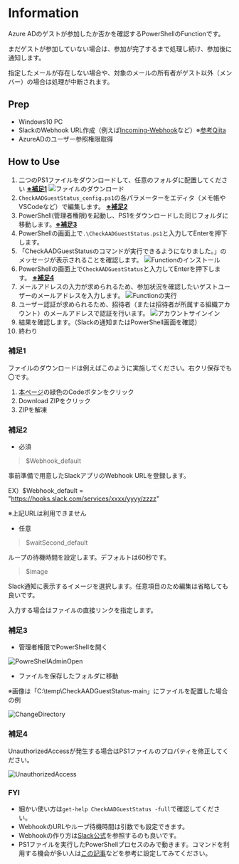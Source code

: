# Information

Azure ADのゲストが参加したか否かを確認するPowerShellのFunctionです。

まだゲストが参加していない場合は、参加が完了するまで処理し続け、参加後に通知します。

指定したメールが存在しない場合や、対象のメールの所有者がゲスト以外（メンバー）の場合は処理が中断されます。

## Prep

- Windows10 PC
- SlackのWebhook URL作成（例えば[Incoming-Webhook](https://slack.com/services/new/incoming-webhook)など）※[参考Qiita](https://qiita.com/vmmhypervisor/items/18c99624a84df8b31008)
- AzureADのユーザー参照権限取得

## How to Use

1. 二つのPS1ファイルをダウンロードして、任意のフォルダに配置してください [**※補足1**](#補足1)
![ファイルのダウンロード](https://github.com/kamimori-kosuke-fixer/CheckAADGuestStatus/blob/image/file%20download.png)
1. `CheckAADGuestStatus_config.ps1`の各パラメーターをエディタ（メモ帳やVSCodeなど）で編集します。 [**※補足2**](#補足2)
1. PowerShell(管理者権限)を起動し、PS1をダウンロードした同じフォルダに移動します。[**※補足3**](#補足3)
1. PowerShellの画面上で`.\CheckAADGuestStatus.ps1`と入力してEnterを押下します。
1. 「CheckAADGuestStatusのコマンドが実行できるようになりました。」のメッセージが表示されることを確認します。
![Functionのインストール](https://github.com/kamimori-kosuke-fixer/CheckAADGuestStatus/blob/image/installFunction.png)
1. PowerShellの画面上で`CheckAADGuestStatus`と入力してEnterを押下します。 [**※補足4**](#補足4)
1. メールアドレスの入力が求められるため、参加状況を確認したいゲストユーザーのメールアドレスを入力します。
![Functionの実行](https://github.com/kamimori-kosuke-fixer/CheckAADGuestStatus/blob/image/StartFunction.png)
1. ユーザー認証が求められるため、招待者（または招待者が所属する組織アカウント）のメールアドレスで認証を行います。
![アカウントサインイン](https://github.com/kamimori-kosuke-fixer/CheckAADGuestStatus/blob/image/AccountSignIn.png)
1. 結果を確認します。（Slackの通知またはPowerShell画面を確認）
1. 終わり

### 補足1

ファイルのダウンロードは例えばこのように実施してください。右クリ保存でも〇です。

1. [本ページ](https://github.com/kamimori-kosuke-fixer/CheckAADGuestStatus/)の緑色のCodeボタンをクリック
1. Download ZIPをクリック
1. ZIPを解凍

### 補足2

- 必須

 > $Webhook_default

  事前準備で用意したSlackアプリのWebhook URLを登録します。

 EX）$Webhook_default = "https://hooks.slack.com/services/xxxx/yyyy/zzzz"

 ※上記URLは利用できません

- 任意

 > $waitSecond_default

 ループの待機時間を設定します。デフォルトは60秒です。

 > $image

 Slack通知に表示するイメージを選択します。任意項目のため編集は省略しても良いです。

 入力する場合はファイルの直接リンクを指定します。

### 補足3

- 管理者権限でPowerShellを開く

![PowreShellAdminOpen](https://github.com/kamimori-kosuke-fixer/CheckAADGuestStatus/blob/image/Open-PowerShell-with-Administrator-Role.gif)

- ファイルを保存したフォルダに移動

※画像は「C:\temp\CheckAADGuestStatus-main」にファイルを配置した場合の例

![ChangeDirectory](https://github.com/kamimori-kosuke-fixer/CheckAADGuestStatus/blob/image/ChangeDirectory.png)

### 補足4

UnauthorizedAccessが発生する場合はPS1ファイルのプロパティを修正してください。

![UnauthorizedAccess](https://github.com/kamimori-kosuke-fixer/CheckAADGuestStatus/blob/image/UnauthorizedAccess.png)

### FYI

- 細かい使い方は`get-help CheckAADGuestStatus -full`で確認してください。
- WebhookのURLやループ待機時間は引数でも設定できます。
- Webhookの作り方は[Slack公式](https://slack.com/intl/ja-jp/help/articles/115005265063)を参照するのも良いです。
- PS1ファイルを実行したPowerShellプロセスのみで動きます。コマンドを利用する機会が多い人は[この記事](https://www.vwnet.jp/Windows/PowerShell/2016100401/UseFunctionInPsPrompt.htm#profile)などを参考に設定してみてください。
